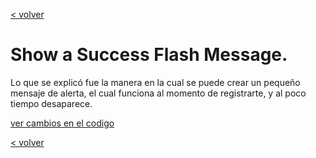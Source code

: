 [< volver](../../README.md)
# Show a Success Flash Message.

Lo que se explicó fue la manera en la cual se puede crear un pequeño mensaje de alerta, el cual funciona al momento de registrarte, y al poco tiempo desaparece.

[ver cambios en el codigo](https://github.com/wilberthRA/Proyecto-1-Software-Libre/commit/5a595a3d508ea2167076106b52dd8540116515e1)

[< volver](../../README.md)